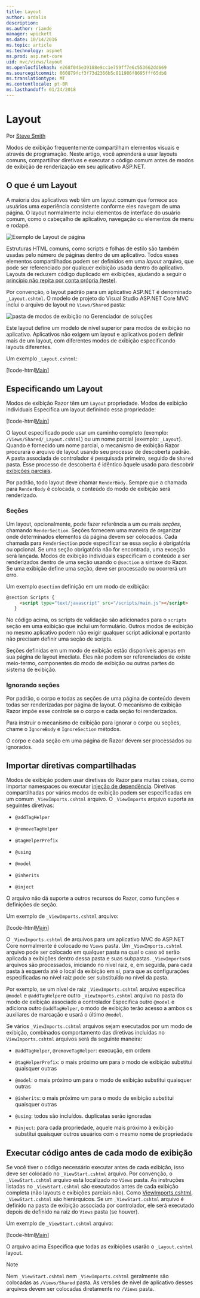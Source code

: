```yaml
---
title: Layout
author: ardalis
description: 
ms.author: riande
manager: wpickett
ms.date: 10/14/2016
ms.topic: article
ms.technology: aspnet
ms.prod: asp.net-core
uid: mvc/views/layout
ms.openlocfilehash: e268f045e39188e9cc1e759ff7e6c553662dd669
ms.sourcegitcommit: 060879fcf3f73d2366b5c811986f8695fff65db8
ms.translationtype: MT
ms.contentlocale: pt-BR
ms.lasthandoff: 01/24/2018
---
```

# <a name="layout"></a>Layout

Por [Steve Smith](https://ardalis.com/)

Modos de exibição frequentemente compartilham elementos visuais e através de programação. Neste artigo, você aprenderá a usar layouts comuns, compartilhar diretivas e executar o código comum antes de modos de exibição de renderização em seu aplicativo ASP.NET.

## <a name="what-is-a-layout"></a>O que é um Layout

A maioria dos aplicativos web têm um layout comum que fornece aos usuários uma experiência consistente conforme eles navegam de uma página. O layout normalmente inclui elementos de interface do usuário comum, como o cabeçalho de aplicativo, navegação ou elementos de menu e rodapé.

![Exemplo de Layout de página](layout/_static/page-layout.png)

Estruturas HTML comuns, como scripts e folhas de estilo são também usadas pelo número de páginas dentro de um aplicativo. Todos esses elementos compartilhados podem ser definidos em uma *layout* arquivo, que pode ser referenciado por qualquer exibição usada dentro do aplicativo. Layouts de reduzem código duplicado em exibições, ajudando a seguir o [princípio não repita por conta própria (teste)](http://deviq.com/don-t-repeat-yourself/).

Por convenção, o layout padrão para um aplicativo ASP.NET é denominado `_Layout.cshtml`. O modelo de projeto do Visual Studio ASP.NET Core MVC inclui o arquivo de layout no `Views/Shared` pasta:

![pasta de modos de exibição no Gerenciador de soluções](layout/_static/web-project-views.png)

Este layout define um modelo de nível superior para modos de exibição no aplicativo. Aplicativos não exigem um layout e aplicativos podem definir mais de um layout, com diferentes modos de exibição especificando layouts diferentes.

Um exemplo `_Layout.cshtml`:

[!code-html[Main](../../common/samples/WebApplication1/Views/Shared/_Layout.cshtml?highlight=42,66)]

## <a name="specifying-a-layout"></a>Especificando um Layout

Modos de exibição Razor têm um `Layout` propriedade. Modos de exibição individuais Especifica um layout definindo essa propriedade:

[!code-html[Main](../../common/samples/WebApplication1/Views/_ViewStart.cshtml?highlight=2)]

O layout especificado pode usar um caminho completo (exemplo: `/Views/Shared/_Layout.cshtml`) ou um nome parcial (exemplo: `_Layout`). Quando é fornecido um nome parcial, o mecanismo de exibição Razor procurará o arquivo de layout usando seu processo de descoberta padrão. A pasta associada de controlador é pesquisada primeiro, seguido de `Shared` pasta. Esse processo de descoberta é idêntico àquele usado para descobrir [exibições parciais](partial.md).

Por padrão, todo layout deve chamar `RenderBody`. Sempre que a chamada para `RenderBody` é colocada, o conteúdo do modo de exibição será renderizado.

<a name="layout-sections-label"></a>

### <a name="sections"></a>Seções

Um layout, opcionalmente, pode fazer referência a um ou mais *seções*, chamando `RenderSection`. Seções fornecem uma maneira de organizar onde determinados elementos da página devem ser colocados. Cada chamada para `RenderSection` pode especificar se essa seção é obrigatória ou opcional. Se uma seção obrigatória não for encontrada, uma exceção será lançada. Modos de exibição individuais especificam o conteúdo a ser renderizados dentro de uma seção usando o `@section` a sintaxe do Razor. Se uma exibição define uma seção, deve ser processado ou ocorrerá um erro.

Um exemplo `@section` definição em um modo de exibição:

```html
@section Scripts {
     <script type="text/javascript" src="/scripts/main.js"></script>
   }
   ```

No código acima, os scripts de validação são adicionados para o `scripts` seção em uma exibição que inclui um formulário. Outros modos de exibição no mesmo aplicativo podem não exigir qualquer script adicional e portanto não precisam definir uma seção de scripts.

Seções definidas em um modo de exibição estão disponíveis apenas em sua página de layout imediata. Eles não podem ser referenciados de existe meio-termo, componentes do modo de exibição ou outras partes do sistema de exibição.

### <a name="ignoring-sections"></a>Ignorando seções

Por padrão, o corpo e todas as seções de uma página de conteúdo devem todas ser renderizadas por página de layout. O mecanismo de exibição Razor impõe esse controle se o corpo e cada seção foi renderizados.

Para instruir o mecanismo de exibição para ignorar o corpo ou seções, chame o `IgnoreBody` e `IgnoreSection` métodos.

O corpo e cada seção em uma página de Razor devem ser processados ou ignorados.

<a name="viewimports"></a>

## <a name="importing-shared-directives"></a>Importar diretivas compartilhadas

Modos de exibição podem usar diretivas do Razor para muitas coisas, como importar namespaces ou executar [injeção de dependência](dependency-injection.md). Diretivas compartilhadas por vários modos de exibição podem ser especificadas em um comum `_ViewImports.cshtml` arquivo. O `_ViewImports` arquivo suporta as seguintes diretivas:

* `@addTagHelper`

* `@removeTagHelper`

* `@tagHelperPrefix`

* `@using`

* `@model`

* `@inherits`

* `@inject`

O arquivo não dá suporte a outros recursos do Razor, como funções e definições de seção.

Um exemplo de `_ViewImports.cshtml` arquivo:

[!code-html[Main](../../common/samples/WebApplication1/Views/_ViewImports.cshtml)]

O `_ViewImports.cshtml` de arquivos para um aplicativo MVC do ASP.NET Core normalmente é colocado no `Views` pasta. Um `_ViewImports.cshtml` arquivo pode ser colocado em qualquer pasta na qual o caso só serão aplicada a exibições dentro dessa pasta e suas subpastas. `_ViewImports`os arquivos são processados, iniciando no nível raiz, e, em seguida, para cada pasta à esquerda até o local da exibição em si, para que as configurações especificadas no nível raiz pode ser substituído no nível da pasta.

Por exemplo, se um nível de raiz `_ViewImports.cshtml` arquivo especifica `@model` e `@addTagHelper`e outro `_ViewImports.cshtml` arquivo na pasta do modo de exibição associado a controlador Especifica outro `@model` e adiciona outro `@addTagHelper`, o modo de exibição terão acesso a ambos os auxiliares de marcação e usará o último `@model`.

Se vários `_ViewImports.cshtml` arquivos sejam executados por um modo de exibição, combinados comportamento das diretivas incluídas no `ViewImports.cshtml` arquivos será da seguinte maneira:

* `@addTagHelper`, `@removeTagHelper`: execução, em ordem

* `@tagHelperPrefix`: o mais próximo um para o modo de exibição substitui quaisquer outras

* `@model`: o mais próximo um para o modo de exibição substitui quaisquer outras

* `@inherits`: o mais próximo um para o modo de exibição substitui quaisquer outras

* `@using`: todos são incluídos. duplicatas serão ignoradas

* `@inject`: para cada propriedade, aquele mais próximo à exibição substitui quaisquer outros usuários com o mesmo nome de propriedade

<a name="viewstart"></a>

## <a name="running-code-before-each-view"></a>Executar código antes de cada modo de exibição

Se você tiver o código necessário executar antes de cada exibição, isso deve ser colocado no `_ViewStart.cshtml` arquivo. Por convenção, o `_ViewStart.cshtml` arquivo está localizado no `Views` pasta. As instruções listadas no `_ViewStart.cshtml` são executados antes de cada exibição completa (não layouts e exibições parciais não). Como [ViewImports.cshtml](xref:mvc/views/layout#viewimports), `_ViewStart.cshtml` são hierárquicos. Se um `_ViewStart.cshtml` arquivo é definido na pasta de exibição associada por controlador, ele será executado depois de definido na raiz do `Views` pasta (se houver).

Um exemplo de `_ViewStart.cshtml` arquivo:

[!code-html[Main](../../common/samples/WebApplication1/Views/_ViewStart.cshtml)]

O arquivo acima Especifica que todas as exibições usarão o `_Layout.cshtml` layout.

> [!NOTE]
> Nem `_ViewStart.cshtml` nem `_ViewImports.cshtml` geralmente são colocadas as `/Views/Shared` pasta. As versões de nível de aplicativo desses arquivos devem ser colocadas diretamente no `/Views` pasta.
